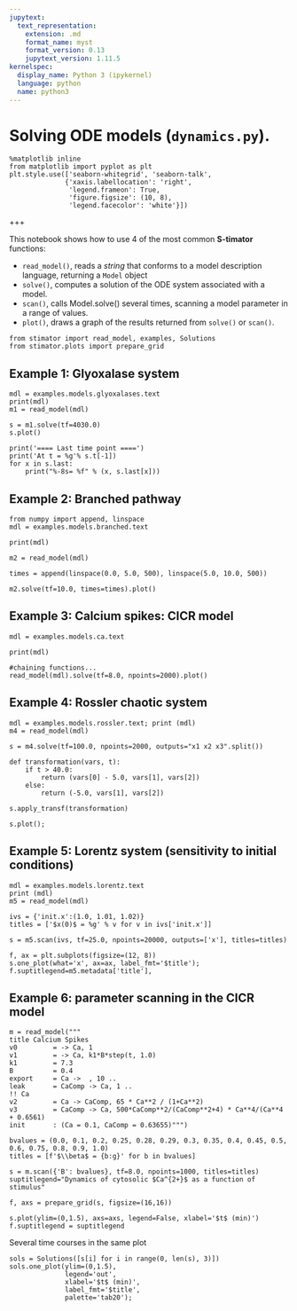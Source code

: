 ```yaml
---
jupytext:
  text_representation:
    extension: .md
    format_name: myst
    format_version: 0.13
    jupytext_version: 1.11.5
kernelspec:
  display_name: Python 3 (ipykernel)
  language: python
  name: python3
---
```


# Solving ODE models (`dynamics.py`).

```{code-cell} ipython3
%matplotlib inline
from matplotlib import pyplot as plt
plt.style.use(['seaborn-whitegrid', 'seaborn-talk',
              {'xaxis.labellocation': 'right',
               'legend.frameon': True,
               'figure.figsize': (10, 8),
               'legend.facecolor': 'white'}])
```

+++

This notebook shows how to use 4 of the most common **S-timator** functions:

- `read_model()`, reads a _string_ that conforms to a model description language, returning a `Model` object
- `solve()`, computes a solution of the ODE system associated with a model.
- `scan()`, calls Model.solve() several times, scanning a model parameter in a range of values.
- `plot()`, draws a graph of the results returned from `solve()` or `scan()`.

```{code-cell} ipython3
from stimator import read_model, examples, Solutions
from stimator.plots import prepare_grid
```

## Example 1: Glyoxalase system

```{code-cell} ipython3
mdl = examples.models.glyoxalases.text
print(mdl)
m1 = read_model(mdl)

s = m1.solve(tf=4030.0)
s.plot()

print('==== Last time point ====')
print('At t = %g'% s.t[-1])
for x in s.last:
    print("%-8s= %f" % (x, s.last[x]))
```

## Example 2: Branched pathway

```{code-cell} ipython3
from numpy import append, linspace
mdl = examples.models.branched.text

print(mdl)

m2 = read_model(mdl)

times = append(linspace(0.0, 5.0, 500), linspace(5.0, 10.0, 500))

m2.solve(tf=10.0, times=times).plot()
```

## Example 3: Calcium spikes: CICR model

```{code-cell} ipython3
mdl = examples.models.ca.text

print(mdl)

#chaining functions...
read_model(mdl).solve(tf=8.0, npoints=2000).plot()
```

## Example 4: Rossler chaotic system

```{code-cell} ipython3
mdl = examples.models.rossler.text; print (mdl)
m4 = read_model(mdl)

s = m4.solve(tf=100.0, npoints=2000, outputs="x1 x2 x3".split())

def transformation(vars, t):
    if t > 40.0:
        return (vars[0] - 5.0, vars[1], vars[2])
    else:
        return (-5.0, vars[1], vars[2])

s.apply_transf(transformation)

s.plot();
```

## Example 5: Lorentz system (sensitivity to initial conditions)

```{code-cell} ipython3
mdl = examples.models.lorentz.text
print (mdl)
m5 = read_model(mdl)

ivs = {'init.x':(1.0, 1.01, 1.02)}
titles = ['$x(0)$ = %g' % v for v in ivs['init.x']]

s = m5.scan(ivs, tf=25.0, npoints=20000, outputs=['x'], titles=titles)

f, ax = plt.subplots(figsize=(12, 8))
s.one_plot(what='x', ax=ax, label_fmt='$title');
f.suptitlegend=m5.metadata['title'],
```

## Example 6: parameter scanning in the CICR model

```{code-cell} ipython3
m = read_model("""
title Calcium Spikes
v0         = -> Ca, 1
v1         = -> Ca, k1*B*step(t, 1.0)
k1         = 7.3
B          = 0.4
export     = Ca ->  , 10 ..
leak       = CaComp -> Ca, 1 ..
!! Ca
v2         = Ca -> CaComp, 65 * Ca**2 / (1+Ca**2)
v3         = CaComp -> Ca, 500*CaComp**2/(CaComp**2+4) * Ca**4/(Ca**4 + 0.6561)
init       : (Ca = 0.1, CaComp = 0.63655)""")

bvalues = (0.0, 0.1, 0.2, 0.25, 0.28, 0.29, 0.3, 0.35, 0.4, 0.45, 0.5, 0.6, 0.75, 0.8, 0.9, 1.0)
titles = [f'$\\beta$ = {b:g}' for b in bvalues]

s = m.scan({'B': bvalues}, tf=8.0, npoints=1000, titles=titles)
suptitlegend="Dynamics of cytosolic $Ca^{2+}$ as a function of stimulus"

f, axs = prepare_grid(s, figsize=(16,16))

s.plot(ylim=(0,1.5), axs=axs, legend=False, xlabel='$t$ (min)')
f.suptitlegend = suptitlegend
```

Several time courses in the same plot

```{code-cell} ipython3
sols = Solutions([s[i] for i in range(0, len(s), 3)])
sols.one_plot(ylim=(0,1.5),
              legend='out',
              xlabel='$t$ (min)',
              label_fmt='$title',
              palette='tab20');
```
